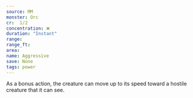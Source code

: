 ```yaml
---
source: MM
monster: Orc
cr:  1/2
concentration: ❌
duration: "Instant"
range: 
range_ft: 
area: 
name: Aggressive
save: None
tags: power
---
```


As a bonus action, the creature can move up to its speed toward a hostile creature that it can see.